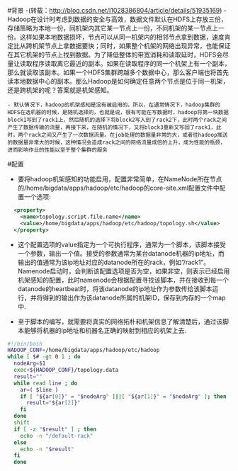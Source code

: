 #背景
  -(转载：http://blog.csdn.net/l1028386804/article/details/51935169)
    - Hadoop在设计时考虑到数据的安全与高效，数据文件默认在HDFS上存放三份，存储策略为本地一份，同机架内其它某一节点上一份，不同机架的某一节点上一份。这样如果本地数据损坏，节点可以从同一机架内的相邻节点拿到数据，速度肯定比从跨机架节点上拿数据要快；同时，如果整个机架的网络出现异常，也能保证在其它机架的节点上找到数据。为了降低整体的带宽消耗和读取延时，HDFS会尽量让读取程序读取离它最近的副本。如果在读取程序的同一个机架上有一个副本，那么就读取该副本。如果一个HDFS集群跨越多个数据中心，那么客户端也将首先读本地数据中心的副本。那么Hadoop是如何确定任意两个节点是位于同一机架，还是跨机架的呢？答案就是机架感知。
  
    - 默认情况下，hadoop的机架感知是没有被启用的。所以，在通常情况下，hadoop集群的HDFS在选机器的时候，是随机选择的，也就是说，很有可能在写数据时，hadoop将第一块数据block1写到了rack1上，然后随机的选择下将block2写入到了rack2下，此时两个rack之间产生了数据传输的流量，再接下来，在随机的情况下，又将block3重新又写回了rack1，此时，两个rack之间又产生了一次数据流量。在job处理的数据量非常的大，或者往hadoop推送的数据量非常大的时候，这种情况会造成rack之间的网络流量成倍的上升，成为性能的瓶颈，进而影响作业的性能以至于整个集群的服务

#配置
  - 要将hadoop机架感知的功能启用，配置非常简单，在NameNode所在节点的/home/bigdata/apps/hadoop/etc/hadoop的core-site.xml配置文件中配置一个选项:
  
  ```xml
    <property>  
      <name>topology.script.file.name</name>  
      <value>/home/bigdata/apps/hadoop/etc/hadoop/topology.sh</value>  
    </property>
  ```
  - 这个配置选项的value指定为一个可执行程序，通常为一个脚本，该脚本接受一个参数，输出一个值。接受的参数通常为某台datanode机器的ip地址，而输出的值通常为该ip地址对应的datanode所在的rack，例如”/rack1”。Namenode启动时，会判断该配置选项是否为空，如果非空，则表示已经启用机架感知的配置，此时namenode会根据配置寻找该脚本，并在接收到每一个datanode的heartbeat时，将该datanode的ip地址作为参数传给该脚本运行，并将得到的输出作为该datanode所属的机架ID，保存到内存的一个map中.
  
  - 至于脚本的编写，就需要将真实的网络拓朴和机架信息了解清楚后，通过该脚本能够将机器的ip地址和机器名正确的映射到相应的机架上去.
  
  ```sh
  #!/bin/bash  
  HADOOP_CONF=/home/bigdata/apps/hadoop/etc/hadoop  
  while [ $# -gt 0 ] ; do  
    nodeArg=$1  
    exec<${HADOOP_CONF}/topology.data  
    result=""  
    while read line ; do  
      ar=( $line )  
      if [ "${ar[0]}" = "$nodeArg" ]||[ "${ar[1]}" = "$nodeArg" ]; then  
        result="${ar[2]}"  
      fi  
    done  
    shift  
    if [ -z "$result" ] ; then  
      echo -n "/default-rack"  
    else  
      echo -n "$result"  
    fi  
    done
  ```
